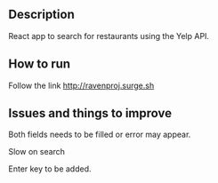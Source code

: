## Description

React app to search for restaurants using the Yelp API.

## How to run

Follow the link http://ravenproj.surge.sh

## Issues and things to improve

Both fields needs to be filled or error may appear.

Slow on search

Enter key to be added.


